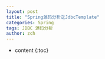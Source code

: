 ```yaml
---
layout: post
title: "Spring源码分析之JdbcTemplate"
categories: Spring
tags: JDBC 源码分析
author: zch
---
```


* content
{:toc}
